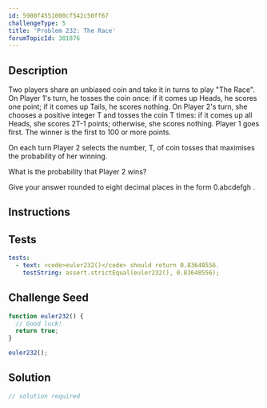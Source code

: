 ```yaml
---
id: 5900f4551000cf542c50ff67
challengeType: 5
title: 'Problem 232: The Race'
forumTopicId: 301876
---
```


## Description
<section id='description'>
Two players share an unbiased coin and take it in turns to play "The Race". On Player 1's turn, he tosses the coin once: if it comes up Heads, he scores one point; if it comes up Tails, he scores nothing. On Player 2's turn, she chooses a positive integer T and tosses the coin T times: if it comes up all Heads, she scores 2T-1 points; otherwise, she scores nothing. Player 1 goes first. The winner is the first to 100 or more points.

On each turn Player 2 selects the number, T, of coin tosses that maximises the probability of her winning.

What is the probability that Player 2 wins?

Give your answer rounded to eight decimal places in the form 0.abcdefgh .
</section>

## Instructions
<section id='instructions'>

</section>

## Tests
<section id='tests'>

```yml
tests:
  - text: <code>euler232()</code> should return 0.83648556.
    testString: assert.strictEqual(euler232(), 0.83648556);

```

</section>

## Challenge Seed
<section id='challengeSeed'>

<div id='js-seed'>

```js
function euler232() {
  // Good luck!
  return true;
}

euler232();
```

</div>



</section>

## Solution
<section id='solution'>

```js
// solution required
```

</section>
